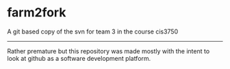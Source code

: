 farm2fork
=========

A git based copy of the svn for team 3 in the course cis3750

----

Rather premature but this repository was made mostly with the intent to look
at github as a software development platform.

